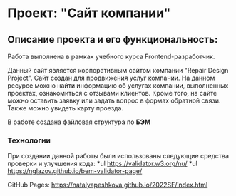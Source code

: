 # Проект: "Сайт компании"

## Описание проекта и его функциональность:

Работа выполнена в рамках учебного курса Frontend-разработчик. 

Данный сайт является корпоративным сайтом компании "Repair Design Project". 
Сайт создан для продвижения услуг компании.
На данном ресурсе можно найти информацию об услугах компании, выполненных проектах, ознакомиться с отзывами клиентов.
Кроме того, на сайте можно оставить заявку или задать вопрос в формах обратной связи. 
Также можно увидеть карту проезда. 

В работе сoздана файловая структура по **БЭМ**

### Технологии
При создании данной работы были использованы следующие средства проверки и улучшения кода:
*ul  https://validator.w3.org/nu/
*ul  https://nglazov.github.io/bem-validator-page/


GitHub Pages: https://natalyapeshkova.github.io/2022SF/index.html


<!-- • Мобильная вёрстка на экранах < 1300 px. Опционально: модифицировать мобильную верстку для разрешения > 768 px.
В вашем проекте вы использовали медиа запросы для реализации адаптивной вёрстки, мобильная вёрстка выглядит корректно, всё верно!

+ 1 ИСПРАВИТЬ  Но хочу заметить, что вы ограничили ширину для body, что не является корректным, так как ограничивать нужно не ширину сайта, а ширину контента, для того чтобы ограничить ширину контента используйте контейнер.
Например:

HTML
<header class=”header”>
<div class=”container”>
<div class=”header__wrapper”>
…
</div>
</div>
</header>

<main>
<section class=”hero-section”>
<div class=”container”>
<div class=”header-section__wrapper”>
…
</div>
<div class=”hero-img”>
</section>
</main>

CSS
.container {
max-width: 1256px;
margin: 0 auto;
}

+ 2 ИСПРАВИТЬ Так же не рекомендую использовать абсолютное позиционирование для размещения блоков, например как блок “.hero-section”.

3 ИСПРАВИТЬ Для позиционирования секции “online-control” лучше использовать margin-top с отрицательным значением, вместо абсолютного позиционирования.

4 ИСПРАВИТЬ  Все иконки должны быть векторными. Figma позволяет экспортировать любой объект или группу.
На вашем сайте вы использовали иконки в формате svg, а так же jpg. Например кнопка и классом “button clients-element__button” имеют id, которым присвоен “ background-image”, что не является корректным, так в данном случае значения нельзя менять, а лишь поменять изображения, так же изображения имеют формат .jpg.
5 ИСПРАВИТЬ Хочу заметить, что стрелки слайдера и поинты (точки) вы добавили одним изображением, корректная реализация в данном случаем будет такой, что каждая стрелка и точка, это отдельный элемент.

• Итоговую вёрстку загрузить на GitHub и предоставить ссылку на репозиторий.
Ваш проект вы опубликовали в репозитории на GitHub, всё верно.

6 ИСПРАВЛЕНО   В форме обратной связи, которая имеет чёрный фон, вводимый текст в инпутах также имеет чёрный цвет, из-за чего текст сливается с фоном.

Развивайтесь и не останавливаетесь, я вижу ваш труд над этим проектом, вы хорошо постарались!
Если возникнут вопросы, Вы можете обратиться в общий канал в Slack @Илья #01-веб-верстка. Я постараюсь ответить на Ваши вопросы и помогу разобраться с моментами, которые вызывают трудности.
Вы движетесь в правильном направлении. Обучайтесь и задавайте вопросы!
Удачи в обучении!
Отзыв подготовил ментор Колосков Илья. -->